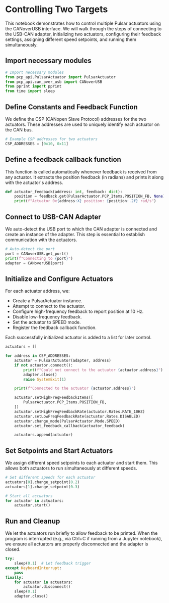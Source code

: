 # Controlling Two Targets

This notebook demonstrates how to control multiple Pulsar actuators using the CANoverUSB interface. We will walk through the steps of connecting to the USB-CAN adapter, initializing two actuators, configuring their feedback settings, assigning different speed setpoints, and running them simultaneously.

## Import necessary modules

```py title="" 
# Import necessary modules
from pcp_api.PulsarActuator import PulsarActuator
from pcp_api.can_over_usb import CANoverUSB
from pprint import pprint
from time import sleep
```
## Define Constants and Feedback Function
We define the CSP (CANopen Slave Protocol) addresses for the two actuators. These addresses are used to uniquely identify each actuator on the CAN bus.

```py title="" 
# Example CSP addresses for two actuators
CSP_ADDRESSES = [0x10, 0x11]
```
## Define a feedback callback function
This function is called automatically whenever feedback is received from any actuator. It extracts the position feedback (in radians) and prints it along with the actuator's address.

```py title="" 
def actuator_feedback(address: int, feedback: dict):
    position = feedback.get(PulsarActuator.PCP_Items.POSITION_FB, None)
    print(f"Actuator 0x{address:X} position: {position:.2f} rad/s")
```
## Connect to USB-CAN Adapter
We auto-detect the USB port to which the CAN adapter is connected and create an instance of the adapter. This step is essential to establish communication with the actuators.

```py title=""
# Auto-detect the port
port = CANoverUSB.get_port()
print(f"Connecting to {port}")
adapter = CANoverUSB(port)
```
## Initialize and Configure Actuators
For each actuator address, we:

* Create a PulsarActuator instance.
* Attempt to connect to the actuator.
* Configure high-frequency feedback to report position at 10 Hz.
* Disable low-frequency feedback.
* Set the actuator to SPEED mode.
* Register the feedback callback function.

Each successfully initialized actuator is added to a list for later control.

```py title=""
actuators = []

for address in CSP_ADDRESSES:
    actuator = PulsarActuator(adapter, address)
    if not actuator.connect():
        print(f"Could not connect to the actuator {actuator.address}")
        adapter.close()
        raise SystemExit(1)

    print(f"Connected to the actuator {actuator.address}")

    actuator.setHighFreqFeedbackItems([
        PulsarActuator.PCP_Items.POSITION_FB,
    ])
    actuator.setHighFreqFeedbackRate(actuator.Rates.RATE_10HZ)
    actuator.setLowFreqFeedbackRate(actuator.Rates.DISABLED)
    actuator.change_mode(PulsarActuator.Mode.SPEED)
    actuator.set_feedback_callback(actuator_feedback)

    actuators.append(actuator)
```
## Set Setpoints and Start Actuators
We assign different speed setpoints to each actuator and start them. This allows both actuators to run simultaneously at different speeds.

```py title=""
# Set different speeds for each actuator
actuators[0].change_setpoint(0.2)
actuators[1].change_setpoint(0.3)

# Start all actuators
for actuator in actuators:
    actuator.start()
```
## Run and Cleanup
We let the actuators run briefly to allow feedback to be printed. When the program is interrupted (e.g., via Ctrl+C if running from a Jupyter notebook), we ensure all actuators are properly disconnected and the adapter is closed.

```py title=""
try:
    sleep(0.1)  # Let feedback trigger
except KeyboardInterrupt:
    pass
finally:
    for actuator in actuators:
        actuator.disconnect()
    sleep(0.1)
    adapter.close()
```